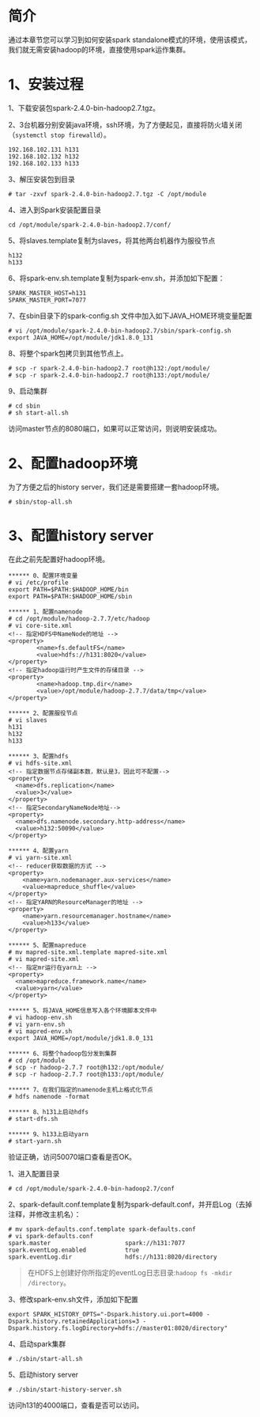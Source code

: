 # 简介
通过本章节您可以学习到如何安装spark standalone模式的环境，使用该模式，我们就无需安装hadoop的环境，直接使用spark运作集群。

# 1、安装过程
1、下载安装包spark-2.4.0-bin-hadoop2.7.tgz。

2、3台机器分别安装java环境，ssh环境，为了方便起见，直接将防火墙关闭（`systemctl stop firewalld`）。
```
192.168.102.131 h131
192.168.102.132 h132
192.168.102.133 h133
```

3、解压安装包到目录
```
# tar -zxvf spark-2.4.0-bin-hadoop2.7.tgz -C /opt/module
```

4、进入到Spark安装配置目录
```
cd /opt/module/spark-2.4.0-bin-hadoop2.7/conf/
```

5、将slaves.template复制为slaves，将其他两台机器作为服役节点
```
h132
h133
```

6、将spark-env.sh.template复制为spark-env.sh，并添加如下配置：
```
SPARK_MASTER_HOST=h131
SPARK_MASTER_PORT=7077
```

7、在sbin目录下的spark-config.sh 文件中加入如下JAVA_HOME环境变量配置
```
# vi /opt/module/spark-2.4.0-bin-hadoop2.7/sbin/spark-config.sh
export JAVA_HOME=/opt/module/jdk1.8.0_131
```

8、将整个spark包拷贝到其他节点上。
```
# scp -r spark-2.4.0-bin-hadoop2.7 root@h132:/opt/module/
# scp -r spark-2.4.0-bin-hadoop2.7 root@h133:/opt/module/
```

9、启动集群
```
# cd sbin
# sh start-all.sh
```
访问master节点的8080端口，如果可以正常访问，则说明安装成功。

# 2、配置hadoop环境
为了方便之后的history server，我们还是需要搭建一套hadoop环境。
```
# sbin/stop-all.sh
```

# 3、配置history server
在此之前先配置好hadoop环境。
```
****** 0、配置环境变量
# vi /etc/profile
export PATH=$PATH:$HADOOP_HOME/bin
export PATH=$PATH:$HADOOP_HOME/sbin

****** 1、配置namenode
# cd /opt/module/hadoop-2.7.7/etc/hadoop
# vi core-site.xml
<!-- 指定HDFS中NameNode的地址 -->
<property>
        <name>fs.defaultFS</name>
        <value>hdfs://h131:8020</value>
</property>
<!-- 指定hadoop运行时产生文件的存储目录 -->
<property>
        <name>hadoop.tmp.dir</name>
        <value>/opt/module/hadoop-2.7.7/data/tmp</value>
</property>

****** 2、配置服役节点
# vi slaves
h131
h132
h133

****** 3、配置hdfs
# vi hdfs-site.xml
<!-- 指定数据节点存储副本数，默认是3，因此可不配置-->
<property>
  <name>dfs.replication</name>
  <value>3</value>
</property>
<!-- 指定SecondaryNameNode地址-->
<property>
  <name>dfs.namenode.secondary.http-address</name>
  <value>h132:50090</value>
</property>

****** 4、配置yarn
# vi yarn-site.xml
<!-- reducer获取数据的方式 -->
<property>
	<name>yarn.nodemanager.aux-services</name>
	<value>mapreduce_shuffle</value>
</property>
<!-- 指定YARN的ResourceManager的地址 -->
<property>
	<name>yarn.resourcemanager.hostname</name>
	<value>h133</value>
</property>

****** 5、配置mapreduce
# mv mapred-site.xml.template mapred-site.xml
# vi mapred-site.xml
<!-- 指定mr运行在yarn上 -->
<property>
  <name>mapreduce.framework.name</name>
  <value>yarn</value>
</property>

****** 5、将JAVA_HOME信息写入各个环境脚本文件中
# vi hadoop-env.sh
# vi yarn-env.sh
# vi mapred-env.sh
export JAVA_HOME=/opt/module/jdk1.8.0_131

****** 6、将整个hadoop包分发到集群
# cd /opt/module
# scp -r hadoop-2.7.7 root@h132:/opt/module/
# scp -r hadoop-2.7.7 root@h133:/opt/module/

****** 7、在我们指定的namenode主机上格式化节点
# hdfs namenode -format

****** 8、h131上启动hdfs
# start-dfs.sh

****** 9、h133上启动yarn
# start-yarn.sh
```
验证正确，访问50070端口查看是否OK。

1、进入配置目录
```
# cd /opt/module/spark-2.4.0-bin-hadoop2.7/conf
```

2、spark-default.conf.template复制为spark-default.conf，并开启Log（去掉注释，并修改主机名）：
```
# mv spark-defaults.conf.template spark-defaults.conf
# vi spark-defaults.conf
spark.master                     spark://h131:7077
spark.eventLog.enabled           true
spark.eventLog.dir               hdfs://h131:8020/directory
```
> 在HDFS上创建好你所指定的eventLog日志目录:`hadoop fs -mkdir /directory`。

3、修改spark-env.sh文件，添加如下配置
```
export SPARK_HISTORY_OPTS="-Dspark.history.ui.port=4000 -Dspark.history.retainedApplications=3 -Dspark.history.fs.logDirectory=hdfs://master01:8020/directory"
```

4、启动spark集群
```
# ./sbin/start-all.sh
```

5、启动history server
```
# ./sbin/start-history-server.sh
```
访问h131的4000端口，查看是否可以访问。


